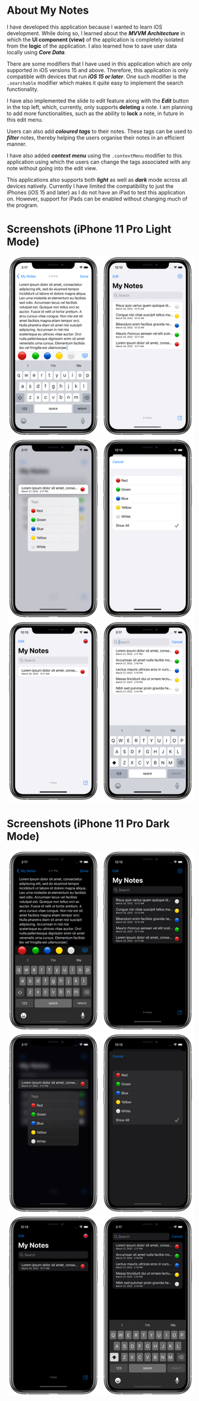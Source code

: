 # About My Notes

I have developed this application because I wanted to learn iOS development. While doing so, I learned about the ***MVVM Architecture*** in which the **UI component (view)** of the application is completely isolated from the **logic** of the application. I also learned how to save user data locally using ***Core Data***.

There are some modifiers that I have used in this application which are only supported in iOS versions 15 and above. Therefore, this application is only compatible with devices that run ***iOS 15 or later***. One such modifier is the <code>.searchable</code> modifier which makes it quite easy to implement the search functionality.

I have also implemented the slide to edit feature along with the ***Edit*** button in the top left, which, currently, only supports **deleting** a note. I am planning to add more functionalities, such as the ability to **lock** a note, in future in this edit menu.

Users can also add ***coloured tags*** to their notes. These tags can be used to ***filter*** notes, thereby helping the users organise their notes in an efficient manner.

I have also added ***context menu*** using the <code>.contextMenu</code> modifier to this application using which the users can change the tags associated with any note without going into the edit view.

This applications also supports both ***light*** as well as ***dark*** mode across all devices natively. Currently I have limited the compatibility to just the iPhones (iOS 15 and later) as I do not have an iPad to test this application on. However, support for iPads can be enabled without changing much of the program.

# Screenshots (iPhone 11 Pro Light Mode)
<p align = "center">
  <img src="https://github.com/rishikdev/Images/blob/main/My%20Notes%20Screenshots/iPhone%2011%20Pro/New%20Note%20Light.png" width = 250/>
  <img src="https://github.com/rishikdev/Images/blob/main/My%20Notes%20Screenshots/iPhone%2011%20Pro/Homescreen%20Light.png" width = 250/>
  <img src="https://github.com/rishikdev/Images/blob/main/My%20Notes%20Screenshots/iPhone%2011%20Pro/Context%20Menu%20Light.png" width = 250/>
  <img src="https://github.com/rishikdev/Images/blob/main/My%20Notes%20Screenshots/iPhone%2011%20Pro/Filter%20Modal%20Light.png" width = 250/>
  <img src="https://github.com/rishikdev/Images/blob/main/My%20Notes%20Screenshots/iPhone%2011%20Pro/Filtered%20Result%20Light.png" width = 250/>
  <img src="https://github.com/rishikdev/Images/blob/main/My%20Notes%20Screenshots/iPhone%2011%20Pro/Search%20Light.png" width = 250/>
</p>

# Screenshots (iPhone 11 Pro Dark Mode)
<p align = "center">
  <img src="https://github.com/rishikdev/Images/blob/main/My%20Notes%20Screenshots/iPhone%2011%20Pro/New%20Note%20Dark.png" width = 250/>
  <img src="https://github.com/rishikdev/Images/blob/main/My%20Notes%20Screenshots/iPhone%2011%20Pro/Homescreen%20Dark.png" width = 250/>
  <img src="https://github.com/rishikdev/Images/blob/main/My%20Notes%20Screenshots/iPhone%2011%20Pro/Context%20Menu%20Dark.png" width = 250/>
  <img src="https://github.com/rishikdev/Images/blob/main/My%20Notes%20Screenshots/iPhone%2011%20Pro/Filter%20Modal%20Dark.png" width = 250/>
  <img src="https://github.com/rishikdev/Images/blob/main/My%20Notes%20Screenshots/iPhone%2011%20Pro/Filtered%20Result%20Dark.png" width = 250/>
  <img src="https://github.com/rishikdev/Images/blob/main/My%20Notes%20Screenshots/iPhone%2011%20Pro/Search%20Dark.png" width = 250/>
</p>
